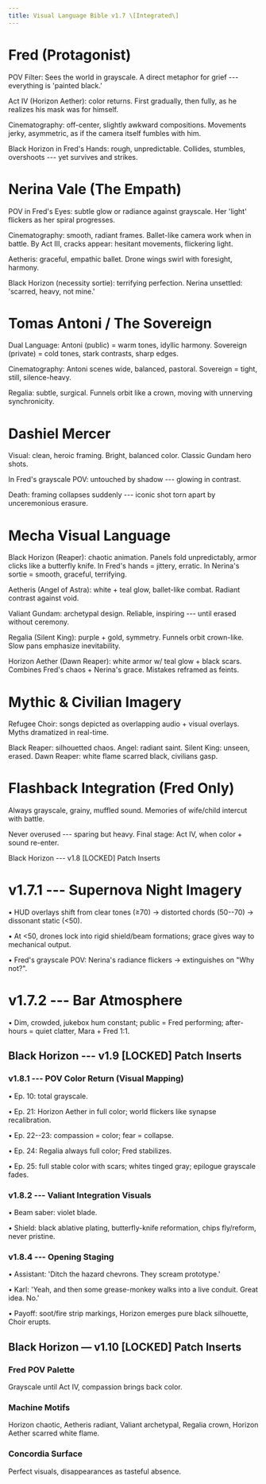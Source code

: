 ```yaml
---
title: Visual Language Bible v1.7 \[Integrated\]
---
```


# Fred (Protagonist)

POV Filter: Sees the world in grayscale. A direct metaphor for grief ---
everything is \'painted black.\'

Act IV (Horizon Aether): color returns. First gradually, then fully, as
he realizes his mask was for himself.

Cinematography: off-center, slightly awkward compositions. Movements
jerky, asymmetric, as if the camera itself fumbles with him.

Black Horizon in Fred's Hands: rough, unpredictable. Collides, stumbles,
overshoots --- yet survives and strikes.

# Nerina Vale (The Empath)

POV in Fred's Eyes: subtle glow or radiance against grayscale. Her
\'light\' flickers as her spiral progresses.

Cinematography: smooth, radiant frames. Ballet-like camera work when in
battle. By Act III, cracks appear: hesitant movements, flickering light.

Aetheris: graceful, empathic ballet. Drone wings swirl with foresight,
harmony.

Black Horizon (necessity sortie): terrifying perfection. Nerina
unsettled: \'scarred, heavy, not mine.\'

# Tomas Antoni / The Sovereign

Dual Language: Antoni (public) = warm tones, idyllic harmony. Sovereign
(private) = cold tones, stark contrasts, sharp edges.

Cinematography: Antoni scenes wide, balanced, pastoral. Sovereign =
tight, still, silence-heavy.

Regalia: subtle, surgical. Funnels orbit like a crown, moving with
unnerving synchronicity.

# Dashiel Mercer

Visual: clean, heroic framing. Bright, balanced color. Classic Gundam
hero shots.

In Fred's grayscale POV: untouched by shadow --- glowing in contrast.

Death: framing collapses suddenly --- iconic shot torn apart by
unceremonious erasure.

# Mecha Visual Language

Black Horizon (Reaper): chaotic animation. Panels fold unpredictably,
armor clicks like a butterfly knife. In Fred's hands = jittery, erratic.
In Nerina's sortie = smooth, graceful, terrifying.

Aetheris (Angel of Astra): white + teal glow, ballet-like combat.
Radiant contrast against void.

Valiant Gundam: archetypal design. Reliable, inspiring --- until erased
without ceremony.

Regalia (Silent King): purple + gold, symmetry. Funnels orbit
crown-like. Slow pans emphasize inevitability.

Horizon Aether (Dawn Reaper): white armor w/ teal glow + black scars.
Combines Fred's chaos + Nerina's grace. Mistakes reframed as feints.

# Mythic & Civilian Imagery

Refugee Choir: songs depicted as overlapping audio + visual overlays.
Myths dramatized in real-time.

Black Reaper: silhouetted chaos. Angel: radiant saint. Silent King:
unseen, erased. Dawn Reaper: white flame scarred black, civilians gasp.

# Flashback Integration (Fred Only)

Always grayscale, grainy, muffled sound. Memories of wife/child intercut
with battle.

Never overused --- sparing but heavy. Final stage: Act IV, when color +
sound re-enter.

Black Horizon --- v1.8 \[LOCKED\] Patch Inserts

# v1.7.1 --- Supernova Night Imagery

• HUD overlays shift from clear tones (≥70) → distorted chords (50--70)
→ dissonant static (\<50).

• At \<50, drones lock into rigid shield/beam formations; grace gives
way to mechanical output.

• Fred's grayscale POV: Nerina's radiance flickers → extinguishes on
"Why not?".

# v1.7.2 --- Bar Atmosphere

• Dim, crowded, jukebox hum constant; public = Fred performing;
after-hours = quiet clatter, Mara + Fred 1:1.

## Black Horizon --- v1.9 \[LOCKED\] Patch Inserts

### v1.8.1 --- POV Color Return (Visual Mapping)

• Ep. 10: total grayscale.

• Ep. 21: Horizon Aether in full color; world flickers like synapse
recalibration.

• Ep. 22--23: compassion = color; fear = collapse.

• Ep. 24: Regalia always full color; Fred stabilizes.

• Ep. 25: full stable color with scars; whites tinged gray; epilogue
grayscale fades.

### v1.8.2 --- Valiant Integration Visuals

• Beam saber: violet blade.

• Shield: black ablative plating, butterfly-knife reformation, chips
fly/reform, never pristine.

### v1.8.4 --- Opening Staging

• Assistant: \'Ditch the hazard chevrons. They scream prototype.\'

• Karl: \'Yeah, and then some grease-monkey walks into a live conduit.
Great idea. No.\'

• Payoff: soot/fire strip markings, Horizon emerges pure black
silhouette, Choir erupts.


## Black Horizon — v1.10 [LOCKED] Patch Inserts
### Fred POV Palette
Grayscale until Act IV, compassion brings back color.

### Machine Motifs
Horizon chaotic, Aetheris radiant, Valiant archetypal, Regalia crown, Horizon Aether scarred white flame.

### Concordia Surface
Perfect visuals, disappearances as tasteful absence.
